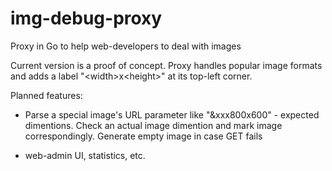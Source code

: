 # img-debug-proxy
Proxy in Go to help web-developers to deal with images 

Current version is a proof of concept. Proxy handles popular image formats and adds a label "\<width\>x\<height\>" at its top-left corner.

Planned features:

* Parse a special image's URL parameter like "&xxx800x600" - expected dimentions. Check an actual image dimention and mark image correspondingly. 
Generate empty image in case GET fails

* web-admin UI, statistics, etc.